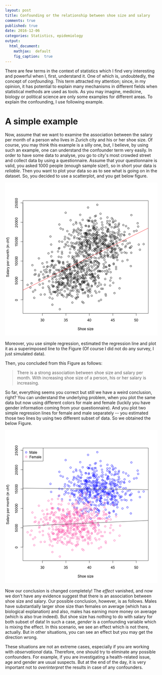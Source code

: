 ```yaml
---
layout: post
title: Confounding or the relationship between shoe size and salary
comments: true
published: true
date: 2016-12-06
categories: Statistics, epidemiology
output:
  html_document:
    mathjax:  default
    fig_caption:  true
---
```






There are few terms in the context of statistics which I find very interesting and powerful when I, first, understand it. One of which is, undoubtedly, the concept of *confounding*. This term attracted my attention; since, in my opinion, it has potential to explain many mechanisms in different fields when statistical methods are used as tools. As you may imagine, medicine, biology or political science are only some examples for different areas. To explain the confounding, I use following example.

# A simple example

Now, assume that we want to examine the association between the salary per month of a person who lives in Zurich city and his or her shoe size. Of course, you may think this example is a silly one, but, I believe, by using such an example, one can understand the confounder term very easily. In order to have some data to analyse, you go to city's most crowded street and collect data by using a questionnaire. Assume that your questionnaire is valid, you asked 1000 people (enough sample size!), so in short your data is *reliable*. Then you want to plot your data so as to see what is going on in the dataset. So, you decided to use a scatterplot, and you get below figure.

![plot of chunk plot1](/figure/source/2016-12-06-confounding/plot1-1.png)


 Moreover, you use simple regression, estimated the regression line and plot it as a superimposed line to the Figure (Of course I did not do any survey, I just simulated data).
 
Then, you concluded from this Figure as follows:

>There is a strong association between shoe size and salary per month. With increasing shoe size of a person, his or her salary is increasing.

So far, everything seems you correct but still we have a weird conclusion, right? You can understand the underlying problem, when you plot the same data but now using different colors for male and female (luckily you have gender information coming from your questionnaire). And you plot two simple regression lines for female and male separately -- you estimated those two lines by using two different subset of data. So we obtained the below Figure.

![plot of chunk plot2](/figure/source/2016-12-06-confounding/plot2-1.png)

Now our conclusion is changed completely! The *effect* vanished, and now we don't have any evidence suggest that there is an association between shoe size and salary. Our possible conclusion, however, is as follows. Males have substantially larger shoe size than females on average (which has a biological explanation) and also, males has earning more money on average (which is also true indeed). But shoe size has nothing to do with salary for both subset of data! In such a case, *gender* is a confounding variable which is mixing the effect. In this scenario, we see an effect which is not there, actually. But in other situations, you can see an effect but you may get the direction wrong.

These situations are not an extreme cases, especially if you are working with *observational* data. Therefore, one should try to eliminate any possible confounders. For example, if you are investigating a health-related issue, age and gender are usual suspects. But at the end of the day, it is very important not to *overinterpret* the results in case of any confounders.
